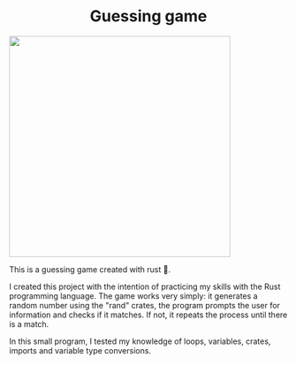 <h1 align="center">Guessing game</h1>
<img src="https://media0.giphy.com/media/uSeXREed0RSfcTseo0/200w.webp?cid=ecf05e47ls5msrh8xuzinnheyektunnr8ilnl2ktvczyxe7g&ep=v1_gifs_search&rid=200w.webp&ct=g" align"right" width="400">
<p>
  This is a guessing game created with rust 🦀.
</p>
<p>
  I created this project with the intention of practicing my skills with the Rust programming language. The game works very simply: it generates a random number using the "rand" crates, the program prompts the user for information and checks if it matches. If not, it repeats the process until there is a match.
  
  In this small program, I tested my knowledge of loops, variables, crates, imports and variable type conversions.
</p>
